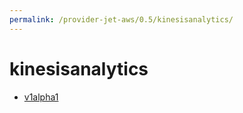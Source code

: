 ```yaml
---
permalink: /provider-jet-aws/0.5/kinesisanalytics/
---
```


# kinesisanalytics



* [v1alpha1](v1alpha1/index.md)